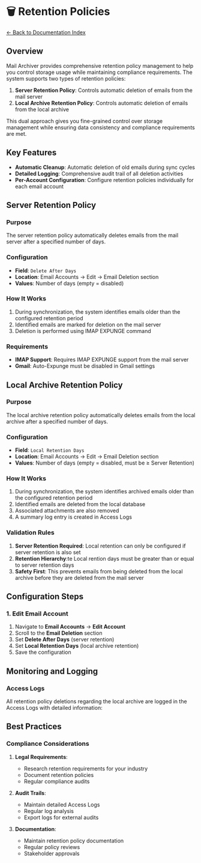 # 🗑️ Retention Policies

[← Back to Documentation Index](Index.md)

## Overview

Mail Archiver provides comprehensive retention policy management to help you control storage usage while maintaining compliance requirements. The system supports two types of retention policies:

1. **Server Retention Policy**: Controls automatic deletion of emails from the mail server
2. **Local Archive Retention Policy**: Controls automatic deletion of emails from the local archive

This dual approach gives you fine-grained control over storage management while ensuring data consistency and compliance requirements are met.

## Key Features

- **Automatic Cleanup**: Automatic deletion of old emails during sync cycles
- **Detailed Logging**: Comprehensive audit trail of all deletion activities
- **Per-Account Configuration**: Configure retention policies individually for each email account

## Server Retention Policy

### Purpose
The server retention policy automatically deletes emails from the mail server after a specified number of days. 

### Configuration
- **Field**: `Delete After Days`
- **Location**: Email Accounts → Edit → Email Deletion section
- **Values**: Number of days (empty = disabled)

### How It Works
1. During synchronization, the system identifies emails older than the configured retention period
2. Identified emails are marked for deletion on the mail server
3. Deletion is performed using IMAP EXPUNGE command

### Requirements
- **IMAP Support**: Requires IMAP EXPUNGE support from the mail server
- **Gmail**: Auto-Expunge must be disabled in Gmail settings

## Local Archive Retention Policy

### Purpose
The local archive retention policy automatically deletes emails from the local archive after a specified number of days. 

### Configuration
- **Field**: `Local Retention Days`
- **Location**: Email Accounts → Edit → Email Deletion section
- **Values**: Number of days (empty = disabled, must be ≥ Server Retention)

### How It Works
1. During synchronization, the system identifies archived emails older than the configured retention period
2. Identified emails are deleted from the local database
3. Associated attachments are also removed
4. A summary log entry is created in Access Logs

### Validation Rules
1. **Server Retention Required**: Local retention can only be configured if server retention is also set
2. **Retention Hierarchy**:te Local rention days must be greater than or equal to server retention days
3. **Safety First**: This prevents emails from being deleted from the local archive before they are deleted from the mail server


## Configuration Steps

### 1. Edit Email Account

1. Navigate to **Email Accounts** → **Edit Account**
2. Scroll to the **Email Deletion** section
3. Set **Delete After Days** (server retention)
4. Set **Local Retention Days** (local archive retention)
5. Save the configuration

## Monitoring and Logging

### Access Logs

All retention policy deletions regarding the local archive are logged in the Access Logs with detailed information:

## Best Practices

### Compliance Considerations

1. **Legal Requirements**: 
   - Research retention requirements for your industry
   - Document retention policies
   - Regular compliance audits

2. **Audit Trails**: 
   - Maintain detailed Access Logs
   - Regular log analysis
   - Export logs for external audits

3. **Documentation**: 
   - Maintain retention policy documentation
   - Regular policy reviews
   - Stakeholder approvals
